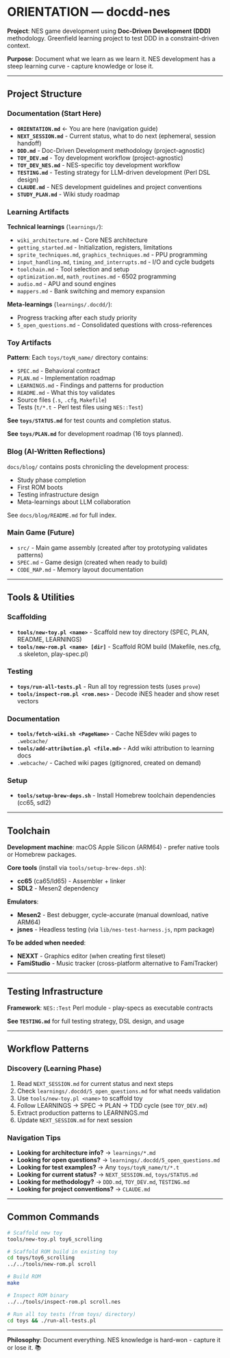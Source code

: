 # ORIENTATION — docdd-nes

**Project**: NES game development using **Doc-Driven Development (DDD)** methodology. Greenfield learning project to test DDD in a constraint-driven context.

**Purpose**: Document what we learn as we learn it. NES development has a steep learning curve - capture knowledge or lose it.

---

## Project Structure

### Documentation (Start Here)

- **`ORIENTATION.md`** ← You are here (navigation guide)
- **`NEXT_SESSION.md`** - Current status, what to do next (ephemeral, session handoff)
- **`DDD.md`** - Doc-Driven Development methodology (project-agnostic)
- **`TOY_DEV.md`** - Toy development workflow (project-agnostic)
- **`TOY_DEV_NES.md`** - NES-specific toy development workflow
- **`TESTING.md`** - Testing strategy for LLM-driven development (Perl DSL design)
- **`CLAUDE.md`** - NES development guidelines and project conventions
- **`STUDY_PLAN.md`** - Wiki study roadmap

### Learning Artifacts

**Technical learnings** (`learnings/`):
- `wiki_architecture.md` - Core NES architecture
- `getting_started.md` - Initialization, registers, limitations
- `sprite_techniques.md`, `graphics_techniques.md` - PPU programming
- `input_handling.md`, `timing_and_interrupts.md` - I/O and cycle budgets
- `toolchain.md` - Tool selection and setup
- `optimization.md`, `math_routines.md` - 6502 programming
- `audio.md` - APU and sound engines
- `mappers.md` - Bank switching and memory expansion

**Meta-learnings** (`learnings/.docdd/`):
- Progress tracking after each study priority
- `5_open_questions.md` - Consolidated questions with cross-references

### Toy Artifacts

**Pattern**: Each `toys/toyN_name/` directory contains:
- `SPEC.md` - Behavioral contract
- `PLAN.md` - Implementation roadmap
- `LEARNINGS.md` - Findings and patterns for production
- `README.md` - What this toy validates
- Source files (`.s`, `.cfg`, `Makefile`)
- Tests (`t/*.t` - Perl test files using `NES::Test`)

**See `toys/STATUS.md`** for test counts and completion status.

**See `toys/PLAN.md`** for development roadmap (16 toys planned).

### Blog (AI-Written Reflections)

`docs/blog/` contains posts chronicling the development process:
- Study phase completion
- First ROM boots
- Testing infrastructure design
- Meta-learnings about LLM collaboration

See `docs/blog/README.md` for full index.

### Main Game (Future)

- `src/` - Main game assembly (created after toy prototyping validates patterns)
- `SPEC.md` - Game design (created when ready to build)
- `CODE_MAP.md` - Memory layout documentation

---

## Tools & Utilities

### Scaffolding

- **`tools/new-toy.pl <name>`** - Scaffold new toy directory (SPEC, PLAN, README, LEARNINGS)
- **`tools/new-rom.pl <name> [dir]`** - Scaffold ROM build (Makefile, nes.cfg, .s skeleton, play-spec.pl)

### Testing

- **`toys/run-all-tests.pl`** - Run all toy regression tests (uses `prove`)
- **`tools/inspect-rom.pl <rom.nes>`** - Decode iNES header and show reset vectors

### Documentation

- **`tools/fetch-wiki.sh <PageName>`** - Cache NESdev wiki pages to `.webcache/`
- **`tools/add-attribution.pl <file.md>`** - Add wiki attribution to learning docs
- `.webcache/` - Cached wiki pages (gitignored, created on demand)

### Setup

- **`tools/setup-brew-deps.sh`** - Install Homebrew toolchain dependencies (cc65, sdl2)

---

## Toolchain

**Development machine**: macOS Apple Silicon (ARM64) - prefer native tools or Homebrew packages.

**Core tools** (install via `tools/setup-brew-deps.sh`):
- **cc65** (ca65/ld65) - Assembler + linker
- **SDL2** - Mesen2 dependency

**Emulators**:
- **Mesen2** - Best debugger, cycle-accurate (manual download, native ARM64)
- **jsnes** - Headless testing (via `lib/nes-test-harness.js`, npm package)

**To be added when needed**:
- **NEXXT** - Graphics editor (when creating first tileset)
- **FamiStudio** - Music tracker (cross-platform alternative to FamiTracker)

---

## Testing Infrastructure

**Framework**: `NES::Test` Perl module - play-specs as executable contracts

**See `TESTING.md`** for full testing strategy, DSL design, and usage

---

## Workflow Patterns

### Discovery (Learning Phase)

1. Read `NEXT_SESSION.md` for current status and next steps
2. Check `learnings/.docdd/5_open_questions.md` for what needs validation
3. Use `tools/new-toy.pl <name>` to scaffold toy
4. Follow LEARNINGS → SPEC → PLAN → TDD cycle (see `TOY_DEV.md`)
5. Extract production patterns to LEARNINGS.md
6. Update `NEXT_SESSION.md` for next session

### Navigation Tips

- **Looking for architecture info?** → `learnings/*.md`
- **Looking for open questions?** → `learnings/.docdd/5_open_questions.md`
- **Looking for test examples?** → Any `toys/toyN_name/t/*.t`
- **Looking for current status?** → `NEXT_SESSION.md`, `toys/STATUS.md`
- **Looking for methodology?** → `DDD.md`, `TOY_DEV.md`, `TESTING.md`
- **Looking for project conventions?** → `CLAUDE.md`

---

## Common Commands

```bash
# Scaffold new toy
tools/new-toy.pl toy6_scrolling

# Scaffold ROM build in existing toy
cd toys/toy6_scrolling
../../tools/new-rom.pl scroll

# Build ROM
make

# Inspect ROM binary
../../tools/inspect-rom.pl scroll.nes

# Run all toy tests (from toys/ directory)
cd toys && ./run-all-tests.pl
```

---

**Philosophy**: Document everything. NES knowledge is hard-won - capture it or lose it. 📚
